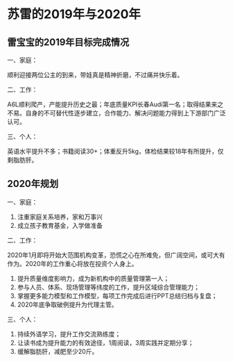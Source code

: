 # 苏雷的2019年与2020年

## 雷宝宝的2019年目标完成情况

一、家庭：

顺利迎接两位公主的到来，带娃真是精神折磨，不过痛并快乐着。

二、工作：

A6L顺利爬产，产能提升历史之最；年底质量KPI长春Audi第一名；取得结果来之不易。自身的不可替代性逐步建立，合作能力、解决问题能力得到上下游部门广泛认可。

三、个人：

英语水平提升不多；书籍阅读30+；体重反升5kg，体检结果较18年有所提升，仅剩脂肪肝。

## 2020年规划

一、家庭：

1. 注重家庭关系培养，家和万事兴
2. 成立孩子教育基金，入学做准备

二、工作：

2020年1月即将开始大范围机构变革，恐慌之心在所难免，但广阔空间，或可大有作为。2020年的工作重心将放在投资个人身上。

1. 提升质量维度影响力，成为新机构中的质量管理第一人；
2. 参与人员、体系、现场管理等纬度的工作，提升区域综合管理能力；
3. 掌握更多能力模型和工作模型，每项工作完成后进行PPT总结归档与复盘；
4. 2020年底争取破例提升为代理主管。

三、个人：

1. 持续外语学习，提升工作交流熟练度；
2. 让读书成为提升能力的有效途径，1周阅读，3周实践并定期分享；
3. 缓解脂肪肝，减肥至少20斤。
